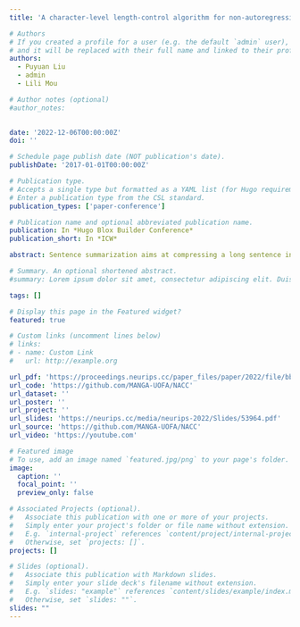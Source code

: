 ```yaml
---
title: 'A character-level length-control algorithm for non-autoregressive sentence summarization'

# Authors
# If you created a profile for a user (e.g. the default `admin` user), write the username (folder name) here
# and it will be replaced with their full name and linked to their profile.
authors:
  - Puyuan Liu
  - admin
  - Lili Mou

# Author notes (optional)
#author_notes:
 

date: '2022-12-06T00:00:00Z'
doi: ''

# Schedule page publish date (NOT publication's date).
publishDate: '2017-01-01T00:00:00Z'

# Publication type.
# Accepts a single type but formatted as a YAML list (for Hugo requirements).
# Enter a publication type from the CSL standard.
publication_types: ['paper-conference']

# Publication name and optional abbreviated publication name.
publication: In *Hugo Blox Builder Conference*
publication_short: In *ICW*

abstract: Sentence summarization aims at compressing a long sentence into a short one that keeps the main gist, and has extensive real-world applications such as headline generation. In previous work, researchers have developed various approaches to improve the ROUGE score, which is the main evaluation metric for summarization, whereas controlling the summary length has not drawn much attention. In our work, we address a new problem of explicit character-level length control for summarization, and propose a dynamic programming algorithm based on the Connectionist Temporal Classification (CTC) model. Results show that our approach not only achieves higher ROUGE scores but also yields more complete sentences.

# Summary. An optional shortened abstract.
#summary: Lorem ipsum dolor sit amet, consectetur adipiscing elit. Duis posuere tellus ac convallis placerat. Proin tincidunt magna sed ex sollicitudin condimentum.

tags: []

# Display this page in the Featured widget?
featured: true

# Custom links (uncomment lines below)
# links:
# - name: Custom Link
#   url: http://example.org

url_pdf: 'https://proceedings.neurips.cc/paper_files/paper/2022/file/bb0f9af6a4881ccb6e14c11b8b4be710-Paper-Conference.pdf'
url_code: 'https://github.com/MANGA-UOFA/NACC'
url_dataset: ''
url_poster: ''
url_project: ''
url_slides: 'https://neurips.cc/media/neurips-2022/Slides/53964.pdf'
url_source: 'https://github.com/MANGA-UOFA/NACC'
url_video: 'https://youtube.com'

# Featured image
# To use, add an image named `featured.jpg/png` to your page's folder.
image:
  caption: ''
  focal_point: ''
  preview_only: false

# Associated Projects (optional).
#   Associate this publication with one or more of your projects.
#   Simply enter your project's folder or file name without extension.
#   E.g. `internal-project` references `content/project/internal-project/index.md`.
#   Otherwise, set `projects: []`.
projects: []

# Slides (optional).
#   Associate this publication with Markdown slides.
#   Simply enter your slide deck's filename without extension.
#   E.g. `slides: "example"` references `content/slides/example/index.md`.
#   Otherwise, set `slides: ""`.
slides: ""
---
```


<!-- {{% callout note %}}
Click the _Cite_ button above to demo the feature to enable visitors to import publication metadata into their reference management software.
{{% /callout %}}

{{% callout note %}}
Create your slides in Markdown - click the _Slides_ button to check out the example.
{{% /callout %}}

Add the publication's **full text** or **supplementary notes** here. You can use rich formatting such as including [code, math, and images](https://docs.hugoblox.com/content/writing-markdown-latex/). -->

